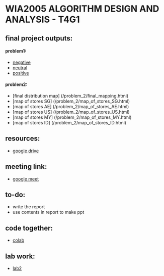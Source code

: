 # WIA2005 ALGORITHM DESIGN AND ANALYSIS - T4G1

## final project outputs:
#### problem1:
- [negative](/problem_1/NEGATIVE.html)
- [neutral](/problem_1/NEUTRAL.html)
- [positive](/problem_1/POSITIVE.html)
#### problem2:
- [final distribution map] (/problem_2/final_mapping.html)
- [map of stores SG] (/problem_2/map_of_stores_SG.html)
- [map of stores AE] (/problem_2/map_of_stores_AE.html)
- [map of stores US] (/problem_2/map_of_stores_US.html)
- [map of stores MY] (/problem_2/map_of_stores_MY.html)
- [map of stores ID] (/problem_2/map_of_stores_ID.html)
## resources:
- [google drive](https://drive.google.com/drive/folders/1Wb_lUsZHBdGO2h6L72gBYCWNOrgakbk_?usp=sharing)

## meeting link:
- [google meet](https://meet.google.com/jbq-gcgh-ubd)

## to-do:
- write the report
- use contents in report to make ppt

## code together:
- [colab](https://drive.google.com/file/d/1Mp1SMaiZW-eLYV8FvH4BO5tkufNXqUIq/view?usp=sharing)

## lab work:
- [lab2](/lab2.html)
